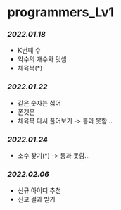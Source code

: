 # programmers_Lv1

### _2022.01.18_
- K번째 수
- 약수의 개수와 덧셈
- 체육복(*)

### _2022.01.22_
- 같은 숫자는 싫어
- 폰켓몬
- 체육복 다시 풀어보기 -> 통과 못함...


### _2022.01.24_
- 소수 찾기(*) -> 통과 못함...

### _2022.02.06_
- 신규 아이디 추천
- 신고 결과 받기
